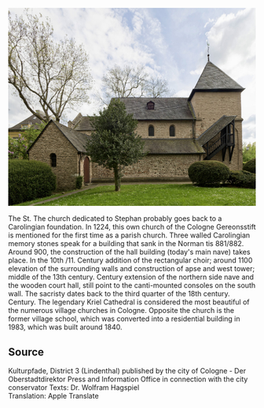 ![](./images/05315000-b03-t05/p5.9.jpg)

The St. The church dedicated to Stephan probably goes back to a Carolingian foundation. In 1224, this own church of the Cologne Gereonsstift is mentioned for the first time as a parish church. Three walled Carolingian memory stones speak for a building that sank in the Norman tis 881/882. Around 900, the construction of the hall building (today's main nave) takes place. In the 10th /11. Century addition of the rectangular choir; around 1100 elevation of the surrounding walls and construction of apse and west tower; middle of the 13th century. Century extension of the northern side nave and the wooden court hall, still point to the canti-mounted consoles on the south wall. The sacristy dates back to the third quarter of the 18th century. Century. The legendary Kriel Cathedral is considered the most beautiful of the numerous village churches in Cologne. Opposite the church is the former village school, which was converted into a residential building in 1983, which was built around 1840.

## Source

Kulturpfade, District 3 (Lindenthal)
published by the city of Cologne - Der Oberstadtdirektor
Press and Information Office in connection with the city conservator
Texts: Dr. Wolfram Hagspiel  
Translation: Apple Translate